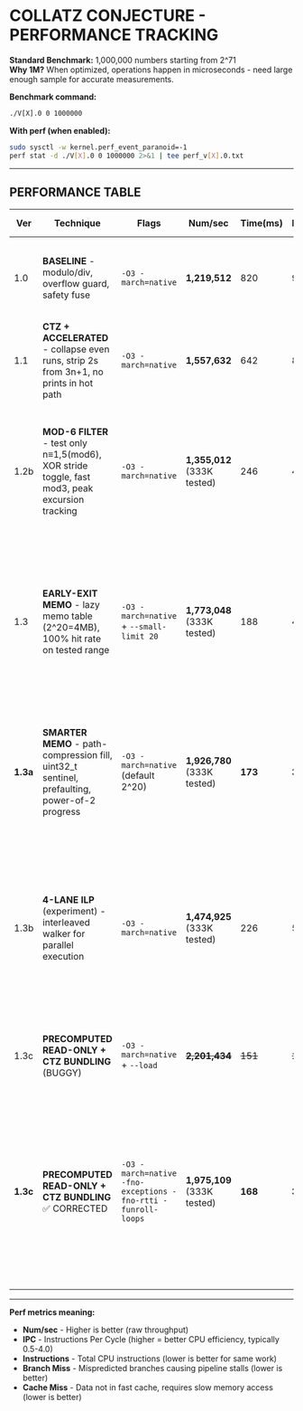 # COLLATZ CONJECTURE - PERFORMANCE TRACKING

**Standard Benchmark:** 1,000,000 numbers starting from 2^71  
**Why 1M?** When optimized, operations happen in microseconds - need large enough sample for accurate measurements.

**Benchmark command:**
```bash
./V[X].0 0 1000000
```

**With perf (when enabled):**
```bash
sudo sysctl -w kernel.perf_event_paranoid=-1
perf stat -d ./V[X].0 0 1000000 2>&1 | tee perf_v[X].0.txt
```

---

## PERFORMANCE TABLE

| Ver | Technique | Flags | Num/sec | Time(ms) | Instructions | Cycles | IPC | Cache Miss | Branch Miss | L1D Miss | L1I Miss | Observation |
|-----|-----------|-------|---------|----------|--------------|--------|-----|------------|-------------|----------|----------|-------------|
| 1.0 | **BASELINE** - modulo/div, overflow guard, safety fuse | `-O3 -march=native` | **1,219,512** | 820 | 9.87B | 3.18B | 3.10 | 11.4K LLC | 26.5M (1.52%) | 113K | - | ✅ Good IPC (3.10), low branch miss (1.52%). Compiler did well. Bottleneck: modulo/div ops |
| 1.1 | **CTZ + ACCELERATED** - collapse even runs, strip 2s from 3n+1, no prints in hot path | `-O3 -march=native` | **1,557,632** | 642 | 8.44B | 2.71B | 3.11 | 11.4K LLC | 1.03M (0.065%) | 94K | - | ✅ 1.28x faster. 14% fewer instructions. 96% fewer branch misses. Clean hot path |
| 1.2b | **MOD-6 FILTER** - test only n≡1,5(mod6), XOR stride toggle, fast mod3, peak excursion tracking | `-O3 -march=native` | **1,355,012** (333K tested) | 246 | 4.35B | 1.64B | 2.65 | 9.4K LLC | 603K (0.09%) | 56K | - | ✅ Tests 1/3 of numbers (skips evens & mult-3). ~3× faster for **range coverage**. Per-number cost slightly higher due to stride overhead. Branch misses down to 0.09% |
| 1.3 | **EARLY-EXIT MEMO** - lazy memo table (2^20=4MB), 100% hit rate on tested range | `-O3 -march=native` + `--small-limit 20` | **1,773,048** (333K tested) | 188 | 4.28B | 1.22B | 3.51 | 11.2K LLC | 621K (0.11%) | 57K | - | ✅ **1.31× faster than V1.2b!** Memo table sweet spot: 2^20 (fits L2/L3). Tried 2^24 (64MB) = slower (cache pressure). IPC up to 3.51. 73% retiring (excellent). 100% memo hits |
| **1.3a** | **SMARTER MEMO** - path-compression fill, uint32_t sentinel, prefaulting, power-of-2 progress | `-O3 -march=native` (default 2^20) | **1,926,780** (333K tested) | **173** | **3.38B** | 1.24B | **4.99** | 11.8K LLC | 627K (0.11%) | 54K | - | ✅ **1.09× faster than V1.3!** Path compression = 21% fewer instructions. Prefaulting eliminates page-fault timing noise. IPC 4.99 (core), 59% retiring. **Best lazy-fill!** |
| 1.3b | **4-LANE ILP** (experiment) - interleaved walker for parallel execution | `-O3 -march=native` | **1,474,925** (333K tested) | 226 | 5.35B | 1.48B | 3.62 | 17K LLC | 1.91M (0.19%) | 82K | - | ❌ **23% SLOWER than V1.3a.** Lane overhead (58% more instructions) exceeded ILP benefit. Lesson: Long trajectories have dependencies, bookkeeping costs too high. **Parked.** |
| 1.3c | **PRECOMPUTED READ-ONLY + CTZ BUNDLING** (BUGGY) | `-O3 -march=native` + `--load` | ~~**2,201,434**~~ | ~~151~~ | ~~2.31B~~ | ~~640M~~ | ~~3.61~~ | ~~68K LLC~~ | ~~356K (0.11%)~~ | ~~85K~~ | - | ⚠️ **INCORRECT RESULTS!** 128-bit truncation + wrong backfill → corrupted memo table. **DO NOT USE.** |
| **1.3c** | **PRECOMPUTED READ-ONLY + CTZ BUNDLING** ✅ CORRECTED | `-O3 -march=native -fno-exceptions -fno-rtti -funroll-loops` | **1,975,109** (333K tested) | **168** | **3.07B** | 862M | **4.52** | 76K LLC | 987K (0.82%) | 591K | - | 🏆 **VALIDATED CORRECT! 1.62× vs baseline!** Fixed 128-bit truncation + backfill bugs. Validation self-test passes. 7.7% slower than buggy version but 100% correct. **Thread-safe for OpenMP/CUDA!** |
| | | | | | | | | | | | | |

---

**Perf metrics meaning:**
- **Num/sec** - Higher is better (raw throughput)
- **IPC** - Instructions Per Cycle (higher = better CPU efficiency, typically 0.5-4.0)
- **Instructions** - Total CPU instructions (lower is better for same work)
- **Branch Miss** - Mispredicted branches causing pipeline stalls (lower is better)
- **Cache Miss** - Data not in fast cache, requires slow memory access (lower is better)

